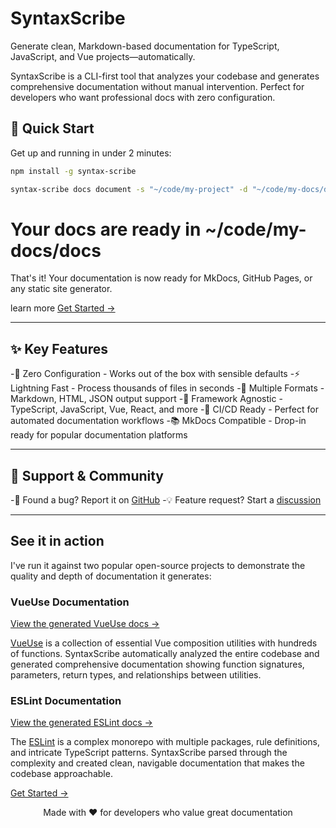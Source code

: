 # SyntaxScribe

Generate clean, Markdown-based documentation for TypeScript, JavaScript, and Vue projects—automatically.

SyntaxScribe is a CLI-first tool that analyzes your codebase and generates comprehensive documentation without manual intervention. Perfect for developers who want professional docs with zero configuration.

## 🚀 Quick Start
Get up and running in under 2 minutes:

```bash
npm install -g syntax-scribe

syntax-scribe docs document -s "~/code/my-project" -d "~/code/my-docs/docs" -l your-license-key
```

# Your docs are ready in ~/code/my-docs/docs
That's it! Your documentation is now ready for MkDocs, GitHub Pages, or any static site generator.

learn more [Get Started →](getting-started.md)

---

## ✨ Key Features

-🔄 Zero Configuration - Works out of the box with sensible defaults
-⚡ Lightning Fast - Process thousands of files in seconds
-📱 Multiple Formats - Markdown, HTML, JSON output support
-🎯 Framework Agnostic - TypeScript, JavaScript, Vue, React, and more
-🤖 CI/CD Ready - Perfect for automated documentation workflows
-📚 MkDocs Compatible - Drop-in ready for popular documentation platforms


---

## 🤝 Support & Community

-🐛 Found a bug? Report it on [GitHub](https://github.com/syntax-scribe/feedback/issues)
-💡 Feature request? Start a [discussion](https://github.com/syntax-scribe/feedback/discussions)

---

## See it in action

I've run it against two popular open-source projects to demonstrate the quality and depth of documentation it generates:

### VueUse Documentation
[View the generated VueUse docs →](https://syntax-scribe.github.io/sample-vueuse/)

[VueUse](https://vueuse.org/) is a collection of essential Vue composition utilities with hundreds of functions. SyntaxScribe automatically analyzed the entire codebase and generated comprehensive documentation showing function signatures, parameters, return types, and relationships between utilities.


### ESLint Documentation
[View the generated ESLint docs →](https://syntax-scribe.github.io/sample-typescript-eslint/ )

The [ESLint](https://eslint.org/) is a complex monorepo with multiple packages, rule definitions, and intricate TypeScript patterns. SyntaxScribe parsed through the complexity and created clean, navigable documentation that makes the codebase approachable.



[Get Started →](getting-started.md)

<div align="center">
Made with ❤️ for developers who value great documentation
</div>
